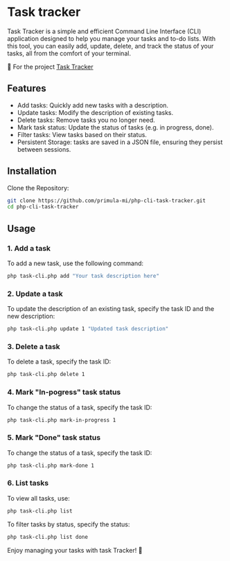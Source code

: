# Task tracker

Task Tracker is a simple and efficient Command Line Interface (CLI) application designed to help you manage your tasks and to-do lists. With this tool, you can easily add, update, delete, and track the status of your tasks, all from the comfort of your terminal.

📃 For the project [Task Tracker](https://roadmap.sh/projects/task-tracker)

## Features

- Add tasks: Quickly add new tasks with a description.
- Update tasks: Modify the description of existing tasks.
- Delete tasks: Remove tasks you no longer need.
- Mark task status: Update the status of tasks (e.g. in progress, done).
- Filter tasks: View tasks based on their status.
- Persistent Storage: tasks are saved in a JSON file, ensuring they persist between sessions.

## Installation

Clone the Repository:

```bash
git clone https://github.com/primula-mi/php-cli-task-tracker.git
cd php-cli-task-tracker
```

## Usage
### 1. Add a task

To add a new task, use the following command:

```bash
php task-cli.php add "Your task description here"
```

### 2. Update a task
To update the description of an existing task, specify the task ID and the new description:

```bash
php task-cli.php update 1 "Updated task description"
```

### 3. Delete a task
To delete a task, specify the task ID:

```bash
php task-cli.php delete 1
```

### 4. Mark "In-pogress" task status
To change the status of a task, specify the task ID:

```bash
php task-cli.php mark-in-progress 1
```

### 5. Mark "Done" task status
To change the status of a task, specify the task ID:

```bash
php task-cli.php mark-done 1
```

### 6. List tasks
To view all tasks, use:

```bash
php task-cli.php list
```

To filter tasks by status, specify the status:

```bash
php task-cli.php list done
```

Enjoy managing your tasks with task Tracker! 🚀